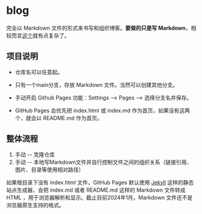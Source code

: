 # blog

完全以 Markdown 文件的形式来书写和组织博客。**要做的只是写 Markdown**，相较而言[这个](https://github.com/jackhai9/jackhai9.github.io/tree/source)就有点复杂了。

## 项目说明

- 仓库名可以任意起。
- 只有一个main分支，存放 Markdown 文件。当然可以创建其他分支。
- 手动开启 Github Pages 功能：Settings --> Pages --> 选择分支名并保存。

- GitHub Pages 会优先把 index.html 或 index.md 作为首页，如果没有这两个，就会以 README.md 作为首页。

## 整体流程

1. 手动 -- 克隆仓库
2. 手动 -- 本地写Markdown文件并自行控制文件之间的组织关系（链接引用、图片、目录等使用相对路径）

 

如果根目录下没有 index.html 文件，GitHub Pages 默认使用 [Jekyll](https://github.com/jekyll/jekyll) 这样的静态站点生成器，会把 index.md 或者 README.md 这样的 Markdown 文件转成 HTML ，用于浏览器解析和显示。截止目前2024年1月，Markdown 文件还不是浏览器原生支持的格式。
